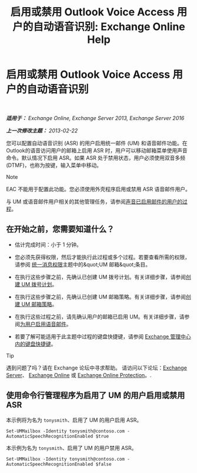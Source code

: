 ﻿---
title: '启用或禁用 Outlook Voice Access 用户的自动语音识别: Exchange Online Help'
TOCTitle: 启用或禁用 Outlook Voice Access 用户的自动语音识别
ms:assetid: 58f41016-e725-432b-953e-415d61e0664c
ms:mtpsurl: https://technet.microsoft.com/zh-cn/library/Bb232062(v=EXCHG.150)
ms:contentKeyID: 50556576
ms.date: 05/23/2018
mtps_version: v=EXCHG.150
ms.translationtype: MT
---

# 启用或禁用 Outlook Voice Access 用户的自动语音识别

 

_**适用于：** Exchange Online, Exchange Server 2013, Exchange Server 2016_

_**上一次修改主题：** 2013-02-22_

您可以配置自动语音识别 (ASR) 的用户启用统一邮件 (UM) 和语音邮件功能。在Outlook的语音访问用户的邮箱上启用 ASR 时，用户可以移动邮箱菜单使用声音命令。默认情况下启用 ASR。如果 ASR 处于禁用状态，用户必须使用双音多频 (DTMF)，也称为按键，输入菜单中移动。

> [!NOTE]
> EAC 不能用于配置此功能。您必须使用外壳程序启用或禁用 ASR 语音邮件用户。


与 UM 或语音邮件用户相关的其他管理任务，请参阅[声音已启用邮件的用户的过程](voice-mail-enabled-user-procedures-exchange-2013-help.md)。

## 在开始之前，您需要知道什么？

  - 估计完成时间：小于 1 分钟。

  - 您必须先获得权限，然后才能执行此过程或多个过程。若要查看所需的权限，请参阅 [统一消息权限](unified-messaging-permissions-exchange-2013-help.md)主题中的\&quot;UM 邮箱\&quot;条目。

  - 在执行这些步骤之前，先确认已创建 UM 拨号计划。有关详细步骤，请参阅[创建 UM 拨号计划](create-a-um-dial-plan-exchange-2013-help.md)。

  - 在执行这些步骤之前，先确认已创建 UM 邮箱策略。有关详细步骤，请参阅[创建 UM 邮箱策略](create-a-um-mailbox-policy-exchange-2013-help.md)。

  - 在执行这些过程之前，请先确认用户的邮箱已启用 UM。有关详细步骤，请参阅[为用户启用语音邮件](enable-a-user-for-voice-mail-exchange-2013-help.md)。

  - 若要了解可能适用于此主题中过程的键盘快捷键，请参阅 [Exchange 管理中心内的键盘快捷键](keyboard-shortcuts-in-the-exchange-admin-center-exchange-online-protection-help.md)。

> [!tip]
> 遇到问题了吗？请在 Exchange 论坛中寻求帮助。 请访问以下论坛：<a href="https://go.microsoft.com/fwlink/p/?linkid=60612">Exchange Server</a>、 <a href="https://go.microsoft.com/fwlink/p/?linkid=267542">Exchange Online</a> 或 <a href="https://go.microsoft.com/fwlink/p/?linkid=285351">Exchange Online Protection</a>。.


## 使用命令行管理程序为启用了 UM 的用户启用或禁用 ASR

本示例将为名为 `tonysmith`、启用了 UM 的用户启用 ASR。

    Set-UMMailbox -Identity tonysmith@contoso.com -AutomaticSpeechRecognitionEnabled $true

本示例为名为 `tonysmith`、启用了 UM 的用户禁用 ASR。

    Set-UMMailbox -Identity tonysmith@contoso.com -AutomaticSpeechRecognitionEnabled $false


